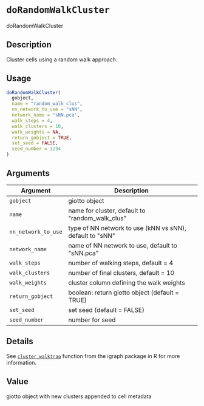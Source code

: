 # `doRandomWalkCluster`

doRandomWalkCluster


## Description

Cluster cells using a random walk approach.


## Usage

```r
doRandomWalkCluster(
  gobject,
  name = "random_walk_clus",
  nn_network_to_use = "sNN",
  network_name = "sNN.pca",
  walk_steps = 4,
  walk_clusters = 10,
  walk_weights = NA,
  return_gobject = TRUE,
  set_seed = FALSE,
  seed_number = 1234
)
```


## Arguments

Argument      |Description
------------- |----------------
`gobject`     |     giotto object
`name`     |     name for cluster, default to "random_walk_clus"
`nn_network_to_use`     |     type of NN network to use (kNN vs sNN), default to "sNN"
`network_name`     |     name of NN network to use, default to "sNN.pca"
`walk_steps`     |     number of walking steps, default = 4
`walk_clusters`     |     number of final clusters, default =  10
`walk_weights`     |     cluster column defining the walk weights
`return_gobject`     |     boolean: return giotto object (default = TRUE)
`set_seed`     |     set seed (default = FALSE)
`seed_number`     |     number for seed


## Details

See [`cluster_walktrap`](#clusterwalktrap) function from the igraph
 package in R for more information.


## Value

giotto object with new clusters appended to cell metadata


